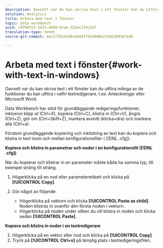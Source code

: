 ```yaml
---
description: Oavsett var du kan skriva text i ett fönster kan du utföra många av de funktioner du kan utföra i valfri textredigerare, t.ex. Anteckningar eller Microsoft Word.
solution: Analytics
title: Arbeta med text i fönster
topic: Data workbench
uuid: c0766fe3-3433-4409-bfae-325ec2f4c5ef
translation-type: tm+mt
source-git-commit: aec1f7b14198cdde91f61d490a235022943bfedb

---
```



# Arbeta med text i fönster{#work-with-text-in-windows}

Oavsett var du kan skriva text i ett fönster kan du utföra många av de funktioner du kan utföra i valfri textredigerare, t.ex. Anteckningar eller Microsoft Word.

Data Workbench har stöd för grundläggande redigeringsfunktioner, inklusive klipp ut (Ctrl+X), kopiera (Ctrl+C), klistra in (Ctrl+V), ångra (Ctrl+Z), gör om (Ctrl+Skift+Z), markera avsnitt (klicka+dra) och markera alla (Ctrl+a).

Förutom grundläggande kopiering och inklistring av text kan du kopiera och klistra in text inom och mellan konfigurationsfiler ( [!DNL .cfg]).

**Kopiera och klistra in parametrar och noder i en konfigurationsfil ([!DNL .cfg])**

När du kopierar och klistrar in en parameter måste båda ha samma typ, till exempel sträng till sträng.

1. Högerklicka på en nod eller parameteretikett och klicka på **[!UICONTROL Copy]**.
1. Gör något av följande:

   * Högerklicka på vektorn och klicka **[!UICONTROL Paste as child]**. Noden klistras in ovanför den första noden i vektorn.
   * Högerklicka på noden under vilken du vill klistra in noden och klicka sedan **[!UICONTROL Paste]**.

**Kopiera och klistra in noder i en textredigerare**

1. Högerklicka på en vektor eller nod och klicka på **[!UICONTROL Copy]**.
1. Tryck på **[!UICONTROL Ctrl+v]** på lämplig plats i textredigeringsfilen.

